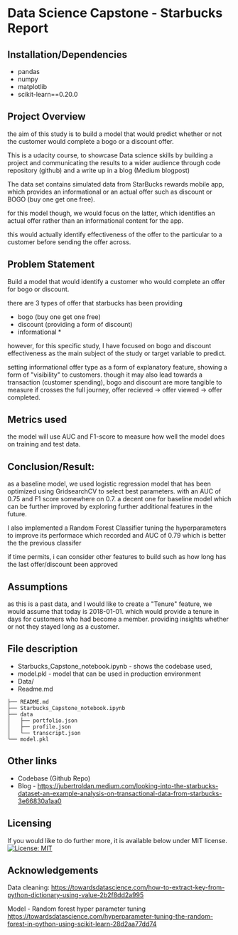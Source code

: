 # Data Science Capstone - Starbucks Report

## Installation/Dependencies

- pandas
- numpy
- matplotlib 
- scikit-learn==0.20.0 

## Project Overview
the aim of this study is to build a model that would predict whether or not the customer would complete a bogo or a discount offer.

This is a udacity course, to showcase Data science skills by building a project and communicating the results to a wider audience through code repository (github) and a write up in a blog (Medium blogpost)

The data set contains simulated data from StarBucks rewards mobile app, which provides an informational or an actual offer such as discount or BOGO (buy one get one free).

for this model though, we would focus on the latter, which identifies an actual offer rather than an informational content for the app.

this would actually identify effectiveness of the offer to the particular to a customer before sending the offer across.


## Problem Statement

Build a model that would identify a customer who would complete an offer for bogo or discount.

there are 3 types of offer that starbucks has been providing
- bogo (buy one get one free)
- discount (providing a form of discount)
- informational *

however, for this specific study, I have focused on bogo and discount effectiveness as the main subject of the study or target variable to predict.

setting informational offer type as a form of explanatory feature, showing a form of "visibility" to customers.
though it may also lead towards a transaction (customer spending), bogo and discount are more tangible to measure if crosses the full journey, offer recieved -> offer viewed -> offer completed.

## Metrics used
the model will use AUC and F1-score to measure how well the model does on training and test data.

## Conclusion/Result: 

as a baseline model, we used logistic regression model that has been optimized using GridsearchCV to select best parameters. with an AUC of 0.75 and F1 score somewhere on 0.7. a decent one for baseline model which can be further improved by exploring further additional features in the future.

I also implemented a Random Forest Classifier tuning the hyperparameters to improve its performace which recorded and AUC of 0.79 which is better the the previous classifer

if time permits, i can consider other features to build such as how long has the last offer/discount been 
approved


## Assumptions
as this is a past data, and I would like to create a "Tenure" feature, we would assume that today is 2018-01-01. which would provide a tenure in days for customers who had become a member. providing insights whether or not they stayed long as a customer.



## File description

- Starbucks_Capstone_notebook.ipynb - shows the codebase used, 
- model.pkl - model that can be used in production environment
- Data/ 
- Readme.md


```
├── README.md
├── Starbucks_Capstone_notebook.ipynb
├── data
│   ├── portfolio.json
│   ├── profile.json
│   └── transcript.json
└── model.pkl
```


## Other links
- Codebase (Github Repo) 
- Blog - https://jubertroldan.medium.com/looking-into-the-starbucks-dataset-an-example-analysis-on-transactional-data-from-starbucks-3e66830a1aa0


## Licensing
If you  would like to do further more, it is available below under MIT license.
[![License: MIT](https://img.shields.io/badge/License-MIT-yellow.svg)](https://opensource.org/licenses/MIT)


## Acknowledgements

Data cleaning: 
https://towardsdatascience.com/how-to-extract-key-from-python-dictionary-using-value-2b2f8dd2a995

Model - Random forest hyper parameter tuning
https://towardsdatascience.com/hyperparameter-tuning-the-random-forest-in-python-using-scikit-learn-28d2aa77dd74

